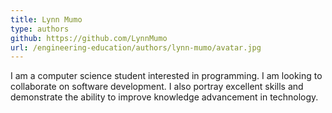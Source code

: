 ```yaml
---
title: Lynn Mumo
type: authors
github: https://github.com/LynnMumo
url: /engineering-education/authors/lynn-mumo/avatar.jpg
---
```

I am a computer science student interested in programming. I am looking to collaborate on software development. I also portray excellent skills and demonstrate the ability to improve knowledge advancement in technology.
